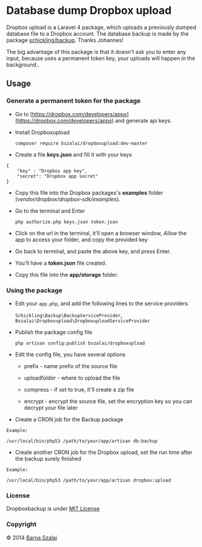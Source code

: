 # Database dump Dropbox upload

Dropbox upload is a Laravel 4 package, which uploads a previously dumped database file to a Dropbox account. The database backup is made by the package [schickling/backup](https://github.com/schickling/laravel-backup). Thanks Johannes!

The big advantage of this package is that it doesn't ask you to enter any input, because uses a permanent token key, your uploads will happen in the background..

## Usage

### Generate a permanent token for the package

- Go to [https://dropbox.com/developers/apps](https://dropbox.com/developers/apps) and generate api keys.

- Install Dropboxupload

    `composer require bszalai/dropboxupload:dev-master`

- Create a file __keys.json__ and fill it with your keys

```
{  
   	"key" : "Dropbox app key",  
   	"secret": "Dropbox app secret"  
}    
```

- Copy this file into the Dropbox packages's __examples__ folder (_vendor/dropbox/dropbox-sdk/examples_).

- Go to the terminal and Enter

    `php authorize.php keys.json token.json`

- Click on the url in the terminal, it'll open a browser window, _Allow_ the app to access your folder, and copy the provided key

- Go back to terminal, and paste the above key, and press Enter.

- You'll have a __token.json__ file created.

- Copy this file into the __app/storage__ folder.

### Using the package

- Edit your `app.php`, and add the following lines to the service providers

	`Schickling\Backup\BackupServiceProvider`,    
    `Bszalai\Dropboxupload\DropboxuploadServiceProvider`

- Publish the package config file

    `php artisan config:publish bszalai/dropboxupload`

- Edit the config file, you have several options

    * prefix - name prefix of the source file

    * uploadfolder - where to upload the file

    * compress - if set to true, it'll create a zip file

    * encrypt - encrypt the source file, set the encryption key so you can decrypt your file later

- Create a CRON job for the Backup package

```
Example:

/usr/local/bin/php53 /path/to/your/app/artisan db:backup
```

- Create another CRON job for the Dropbox upload, set the run time after the backup surely finished

```
Example:

/usr/local/bin/php53 /path/to/your/app/artisan dropbox:upload
```

### License

Dropboxbackup is under [MIT License](http://opensource.org/licenses/MIT)

### Copyright

&copy; 2014 [Barna Szalai](mailto:szalai.b@gmail.com)